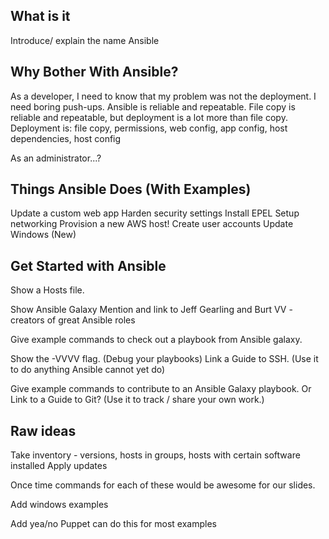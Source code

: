 ## What is it
Introduce/ explain the name Ansible

## Why Bother With Ansible?
As a developer, I need to know that my problem was not the deployment.
I need boring push-ups.
        Ansible is reliable and repeatable. 
        File copy is reliable and repeatable, but deployment is a lot more than file copy.
        Deployment is: file copy, permissions, web config, app config, host dependencies, host config

As an administrator...?


## Things Ansible Does (With Examples)
Update a custom web app
Harden security settings
Install EPEL
Setup networking
Provision a new AWS host!
Create user accounts
Update Windows (New)

## Get Started with Ansible
Show a Hosts file.

Show Ansible Galaxy
    Mention and link to Jeff Gearling and Burt VV - creators of great Ansible roles

Give example commands to check out a playbook from Ansible galaxy.

Show the -VVVV flag. (Debug your playbooks)
Link a Guide to SSH. (Use it to do anything Ansible cannot yet do)

Give example commands to contribute to an Ansible Galaxy playbook.
    Or Link to a Guide to Git? (Use it to track / share your own work.)

## Raw ideas


Take inventory - versions, hosts in groups, hosts with certain software installed
Apply updates

Once time commands for each of these would be awesome for our slides.

Add windows examples

Add yea/no Puppet can do this
 for most examples

